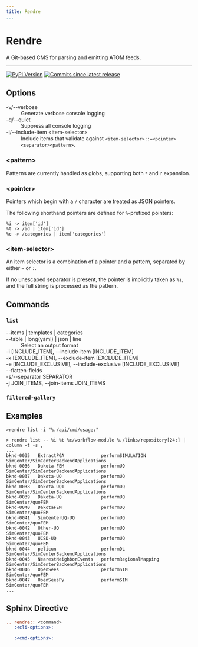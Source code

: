```yaml
---
title: Rendre
...
```


<h1>Rendre</h1>

A Git-based CMS for parsing and emitting ATOM feeds.

-----------------------------------------------------

[![PyPI Version][pypi-v-image]][pypi-v-link]
[![Commits since latest release][gh-image]][gh-link]

## Options

<dl>
<dt>-v/--verbose</dt>
<dd>Generate verbose console logging</dd>
<dt>-q/--quiet</dt>
<dd>Suppress all console logging</dd>
<dt>-i/--include-item &lt;item-selector&gt;</dt>
<dd>Include items that validate against <code>&lt;item-selector&gt;::=&lt;pointer&gt;&lt;separator&gt;&lt;pattern&gt;</code>. </dd>

</dl>

### \<pattern>

Patterns are currently handled as globs, supporting both `*` and `?` expansion.

### \<pointer>

Pointers which begin with a `/` character are treated as JSON pointers.

The following shorthand pointers are defined for `%`-prefixed pointers:

```
%i -> item['id']
%t -> /id | item['id']
%c -> /categories | item['categories']
```

### \<item-selector>

An item selector is a combination of a pointer and a pattern, separated by either `=` or `:`. 

If no unescaped separator is present, the pointer is implicitly taken as `%i`, and the full string is processed as the pattern.



## Commands

### `list`

<dl>
  <dt>--items | templates | categories</dt>
  <dt>--table | long(yaml) | json | line</dt>
  <dd>Select an output format</dd>
  <dt>-i [INCLUDE_ITEM], --include-item [INCLUDE_ITEM]</dt>
  <dt>-x [EXCLUDE_ITEM], --exclude-item [EXCLUDE_ITEM]</dt>
  <dt>-e [INCLUDE_EXCLUSIVE], --include-exclusive [INCLUDE_EXCLUSIVE]</dt>
  <dt>--flatten-fields</dt>
  <dt>-s/--separator SEPARATOR</dt>
  <dt>-j JOIN_ITEMS, --join-items JOIN_ITEMS</dt>
</dl>


### `filtered-gallery`

## Examples

```
>rendre list -i "%./api/cmd/usage:"

```


```
> rendre list -- %i %t %c/workflow-module %./links/repository[24:] | column -t -s ,
...
bknd-0035   ExtractPGA              performSIMULATION        SimCenter/SimCenterBackendApplications
bknd-0036   Dakota-FEM              performUQ                SimCenter/SimCenterBackendApplications
bknd-0037   Dakota-UQ               performUQ                SimCenter/SimCenterBackendApplications
bknd-0038   Dakota-UQ1              performUQ                SimCenter/SimCenterBackendApplications
bknd-0039   Dakota-UQ               performUQ                SimCenter/quoFEM
bknd-0040   DakotaFEM               performUQ                SimCenter/quoFEM
bknd-0041   SimCenterUQ-UQ          performUQ                SimCenter/quoFEM
bknd-0042   Other-UQ                performUQ                SimCenter/quoFEM
bknd-0043   UCSD-UQ                 performUQ                SimCenter/quoFEM
bknd-0044   pelicun                 performDL                SimCenter/SimCenterBackendApplications
bknd-0045   NearestNeighborEvents   performRegionalMapping   SimCenter/SimCenterBackendApplications
bknd-0046   OpenSees                performSIM               SimCenter/quoFEM
bknd-0047   OpenSeesPy              performSIM               SimCenter/quoFEM
...
```

## Sphinx Directive

```rst
.. rendre:: <command>
   :<cli-options>:

   :<cmd-options>:
```

[pypi-v-image]: https://img.shields.io/pypi/v/rendre.svg
[pypi-v-link]: https://pypi.org/project/rendre/

[gh-link]: https://github.com/claudioperez/rendre/compare/0.0.6...master
[gh-image]: https://img.shields.io/github/commits-since/claudioperez/rendre/0.0.6?style=social

